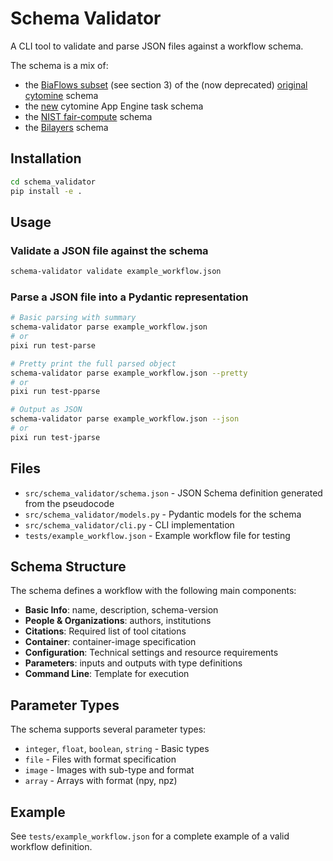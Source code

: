# Schema Validator

A CLI tool to validate and parse JSON files against a workflow schema.

The schema is a mix of:
* the [BiaFlows subset](http://biaflows-doc.neubias.org/) (see section 3) of the (now deprecated) [original cytomine](https://github.com/cytomine/cytomine/blob/5f4f7cb3f90a244b8c95c064918fd6986a4de2cf/cytomine/utilities/descriptor_reader.py) schema
* the [new](https://github.com/cytomine/cytomine/blob/main/app-engine/src/main/resources/schemas/tasks/task.v0.json) cytomine App Engine task schema
* the [NIST fair-compute](https://github.com/usnistgov/fair-chain-compute-container/blob/master/schema/manifest.schema.json) schema
* the [Bilayers](https://bilayers.org/understanding-config/#defining-inputs) schema

## Installation

```bash
cd schema_validator
pip install -e .
```

## Usage

### Validate a JSON file against the schema

```bash
schema-validator validate example_workflow.json
```

### Parse a JSON file into a Pydantic representation

```bash
# Basic parsing with summary
schema-validator parse example_workflow.json
# or
pixi run test-parse

# Pretty print the full parsed object
schema-validator parse example_workflow.json --pretty
# or
pixi run test-pparse

# Output as JSON
schema-validator parse example_workflow.json --json
# or
pixi run test-jparse
```

## Files

- `src/schema_validator/schema.json` - JSON Schema definition generated from the pseudocode
- `src/schema_validator/models.py` - Pydantic models for the schema
- `src/schema_validator/cli.py` - CLI implementation
- `tests/example_workflow.json` - Example workflow file for testing

## Schema Structure

The schema defines a workflow with the following main components:

- **Basic Info**: name, description, schema-version
- **People & Organizations**: authors, institutions
- **Citations**: Required list of tool citations
- **Container**: container-image specification
- **Configuration**: Technical settings and resource requirements
- **Parameters**: inputs and outputs with type definitions
- **Command Line**: Template for execution

## Parameter Types

The schema supports several parameter types:
- `integer`, `float`, `boolean`, `string` - Basic types
- `file` - Files with format specification
- `image` - Images with sub-type and format
- `array` - Arrays with format (npy, npz)

## Example

See `tests/example_workflow.json` for a complete example of a valid workflow definition.
